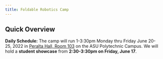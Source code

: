 ```yaml
---
title: Foldable Robotics Camp
---
```


## Quick Overview

**Daily Schedule:**  The camp will run 1-3:30pm Monday thru Friday June 20-25, 2022 in [Peralta Hall, Room 103](https://goo.gl/maps/YHSdg44DBqWG91Eh9) on the ASU Polytechnic Campus.  We will hold a **student showcase** from **2:30-3:30pm on Friday, June 17**.  

